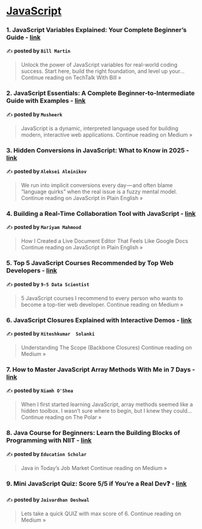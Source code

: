 
<h1><a href=https://medium.com/tag/javascript-development/recommended target="_blank" rel="noopener noreferrer">JavaScript</a></h1>
<h3>1. JavaScript Variables Explained: Your Complete Beginner’s Guide - <a href="https://medium.com/techtalk-with-bill/javascript-variables-explained-your-complete-beginners-guide-d51484c69e1a?source=rss------javascript_development-5" target="_blank" rel="noopener noreferrer">link</a></h3>

✍️ **posted by `Bill Martin`**

<blockquote>Unlock the power of JavaScript variables for real-world coding success. Start here, build the right foundation, and level up your…
Continue reading on TechTalk With Bill »</blockquote>

<h3>2.  JavaScript Essentials: A Complete Beginner-to-Intermediate Guide with Examples - <a href="https://medium.com/@musheerk799/javascript-essentials-a-complete-beginner-to-intermediate-guide-with-examples-3581a6d78536?source=rss------javascript_development-5" target="_blank" rel="noopener noreferrer">link</a></h3>

✍️ **posted by `Musheerk`**

<blockquote>JavaScript is a dynamic, interpreted language used for building modern, interactive web applications.
Continue reading on Medium »</blockquote>

<h3>3. Hidden Conversions in JavaScript: What to Know in 2025 - <a href="https://javascript.plainenglish.io/hidden-conversions-in-javascript-what-to-know-in-2025-e385c986177f?source=rss------javascript_development-5" target="_blank" rel="noopener noreferrer">link</a></h3>

✍️ **posted by `Aleksei Aleinikov`**

<blockquote>We run into implicit conversions every day — and often blame “language quirks” when the real issue is a fuzzy mental model.
Continue reading on JavaScript in Plain English »</blockquote>

<h3>4. Building a Real-Time Collaboration Tool with JavaScript - <a href="https://javascript.plainenglish.io/building-a-real-time-collaboration-tool-with-javascript-e380a5da77ce?source=rss------javascript_development-5" target="_blank" rel="noopener noreferrer">link</a></h3>

✍️ **posted by `Mariyam Mahmood`**

<blockquote>How I Created a Live Document Editor That Feels Like Google Docs
Continue reading on JavaScript in Plain English »</blockquote>

<h3>5. Top 5 JavaScript Courses Recommended by Top Web Developers - <a href="https://medium.com/@9-5-datascientist/top-5-javascript-courses-recommended-by-top-web-developers-a6a8d0f5121e?source=rss------javascript_development-5" target="_blank" rel="noopener noreferrer">link</a></h3>

✍️ **posted by `9-5 Data Scientist`**

<blockquote>5 JavaScript courses I recommend to every person who wants to become a top-tier web developer.
Continue reading on Medium »</blockquote>

<h3>6. JavaScript Closures Explained with Interactive Demos - <a href="https://medium.com/@codeversepro/javascript-closures-explained-with-interactive-demos-8142042b7061?source=rss------javascript_development-5" target="_blank" rel="noopener noreferrer">link</a></h3>

✍️ **posted by `Hiteshkumar  Solanki`**

<blockquote>Understanding The Scope (Backbone Closures)
Continue reading on Medium »</blockquote>

<h3>7. How to Master JavaScript Array Methods With Me in 7 Days - <a href="https://medium.com/thepolar/how-to-master-javascript-array-methods-with-me-in-7-days-9fbd9cce845b?source=rss------javascript_development-5" target="_blank" rel="noopener noreferrer">link</a></h3>

✍️ **posted by `Niamh O'Shea`**

<blockquote>When I first started learning JavaScript, array methods seemed like a hidden toolbox. I wasn’t sure where to begin, but I knew they could…
Continue reading on The Polar »</blockquote>

<h3>8. Java Course for Beginners: Learn the Building Blocks of Programming with NIIT - <a href="https://medium.com/@educationscholar144/java-course-for-beginners-learn-the-building-blocks-of-programming-with-niit-c5a12a79cec0?source=rss------javascript_development-5" target="_blank" rel="noopener noreferrer">link</a></h3>

✍️ **posted by `Education Scholar`**

<blockquote>Java in Today’s Job Market
Continue reading on Medium »</blockquote>

<h3>9. Mini JavaScript Quiz: Score 5/5 if You’re a Real Dev❓ - <a href="https://medium.com/@deshwaljaivardhan/mini-javascript-quiz-score-5-5-if-youre-a-real-dev-2328b2d1e112?source=rss------javascript_development-5" target="_blank" rel="noopener noreferrer">link</a></h3>

✍️ **posted by `Jaivardhan Deshwal`**

<blockquote>Lets take a quick QUIZ with max score of 6.
Continue reading on Medium »</blockquote>

